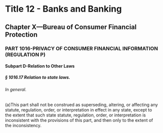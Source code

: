 
# Title 12 - Banks and Banking
## Chapter X—Bureau of Consumer Financial Protection
### PART 1016-PRIVACY OF CONSUMER FINANCIAL INFORMATION (REGULATION P)
#### Subpart D-Relation to Other Laws
##### § 1016.17 Relation to state laws.
###### In general.

(a)This part shall not be construed as superseding, altering, or affecting any statute, regulation, order, or interpretation in effect in any state, except to the extent that such state statute, regulation, order, or interpretation is inconsistent with the provisions of this part, and then only to the extent of the inconsistency.
